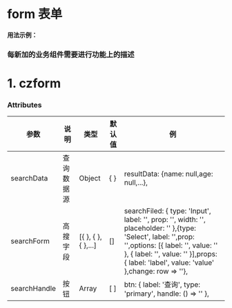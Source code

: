 # form 表单

#### 用法示例：

<!-- 
# 调用方式
<form-search
    :searchData="searchData"
    :searchForm="searchForm"
    :searchHandle="searchHandle"
></Advanced-search>

# 导入组件
import czform from '@/components/CaiZhi-Form'

# 注册组件
components: {
  czform
}, 
-->

### 每新加的业务组件需要进行功能上的描述

# 1. czform

### Attributes

|      参数    |      说明     |      类型     |     默认值    |     例    |
| ------------ | ------------ | ------------ | ------------ | ------------ |
| searchData |  查询数据源  | Object  |  { } | resultData: {name: null,age: null,...}, |
| searchForm  | 高搜字段  | [{ }, { },{ },...]  |  [] |  searchFiled: { type: 'Input', label: '', prop: '', width: '', placeholder: '' },{type: 'Select', label: '',prop: '',options: [{ label: '', value: '' }, { label: '', value: '' }],props: { label: 'label', value: 'value' },change: row => ''}, |
| searchHandle | 按钮 | Array |  [ ] | btn: { label: '查询', type: 'primary', handle: () => '' }, |

